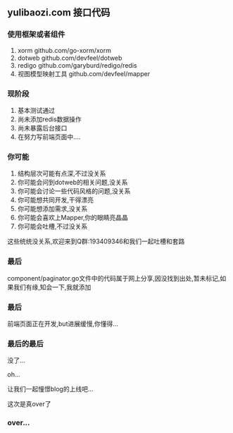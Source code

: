 yulibaozi.com 接口代码
---
### 使用框架或者组件
1. xorm  github.com/go-xorm/xorm
2. dotweb  github.com/devfeel/dotweb
3. redigo github.com/garyburd/redigo/redis
4. 视图模型映射工具 github.com/devfeel/mapper

### 现阶段
1. 基本测试通过
2. 尚未添加redis数据操作
3. 尚未暴露后台接口
4. 在努力写前端页面中....

### 你可能
1. 结构层次可能有点深,不过没关系
2. 你可能会问到dotweb的相关问题,没关系
3. 你可能会讨论一些代码风格的问题,没关系
4. 你可能想共同开发,干得漂亮
5. 你可能想添加需求,没关系
6. 你可能会喜欢上Mapper,你的眼睛亮晶晶
7. 你可能会吐槽,不过没关系

这些统统没关系,欢迎来到Q群:193409346和我们一起吐槽和套路

### 最后
component/paginator.go文件中的代码属于网上分享,因没找到出处,暂未标记,如果我们有缘,知会一下,我就添加

### 最后
前端页面正在开发,but进展缓慢,你懂得...

### 最后的最后
没了...

oh...

让我们一起憧憬blog的上线吧...

这次是真over了

### over...

